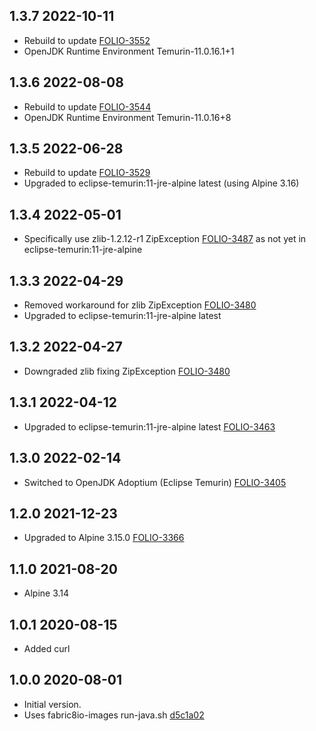 ## 1.3.7 2022-10-11

* Rebuild to update [FOLIO-3552](https://issues.folio.org/browse/FOLIO-3552)
* OpenJDK Runtime Environment Temurin-11.0.16.1+1

## 1.3.6 2022-08-08

* Rebuild to update [FOLIO-3544](https://issues.folio.org/browse/FOLIO-3544)
* OpenJDK Runtime Environment Temurin-11.0.16+8

## 1.3.5 2022-06-28

* Rebuild to update [FOLIO-3529](https://issues.folio.org/browse/FOLIO-3529)
* Upgraded to eclipse-temurin:11-jre-alpine latest (using Alpine 3.16)

## 1.3.4 2022-05-01

* Specifically use zlib-1.2.12-r1 ZipException [FOLIO-3487](https://issues.folio.org/browse/FOLIO-3487)
  as not yet in eclipse-temurin:11-jre-alpine

## 1.3.3 2022-04-29

* Removed workaround for zlib ZipException [FOLIO-3480](https://issues.folio.org/browse/FOLIO-3480)
* Upgraded to eclipse-temurin:11-jre-alpine latest

## 1.3.2 2022-04-27

* Downgraded zlib fixing ZipException [FOLIO-3480](https://issues.folio.org/browse/FOLIO-3480)

## 1.3.1 2022-04-12

* Upgraded to eclipse-temurin:11-jre-alpine latest [FOLIO-3463](https://issues.folio.org/browse/FOLIO-3463)

## 1.3.0 2022-02-14

* Switched to OpenJDK Adoptium (Eclipse Temurin) [FOLIO-3405](https://issues.folio.org/browse/FOLIO-3405)

## 1.2.0 2021-12-23

* Upgraded to Alpine 3.15.0 [FOLIO-3366](https://issues.folio.org/browse/FOLIO-3366)

## 1.1.0 2021-08-20

* Alpine 3.14

## 1.0.1 2020-08-15

* Added curl

## 1.0.0 2020-08-01

* Initial version.
* Uses fabric8io-images run-java.sh [d5c1a02](https://github.com/fabric8io-images/java/blob/d5c1a02e7abdfdc0de7f50df7a0b8222275c52cf/images/alpine/openjdk11/jre/run-java.sh)
